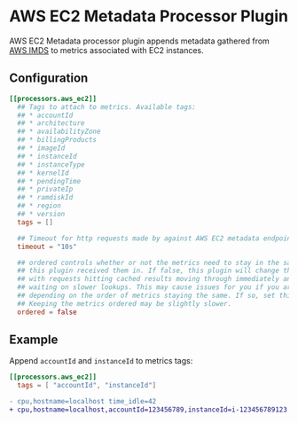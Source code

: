 # AWS EC2 Metadata Processor Plugin

AWS EC2 Metadata processor plugin appends metadata gathered from [AWS IMDS][]
to metrics associated with EC2 instances.

[AWS IMDS]: https://docs.aws.amazon.com/AWSEC2/latest/UserGuide/ec2-instance-metadata.html

## Configuration

```toml
[[processors.aws_ec2]]
  ## Tags to attach to metrics. Available tags:
  ## * accountId
  ## * architecture
  ## * availabilityZone
  ## * billingProducts
  ## * imageId
  ## * instanceId
  ## * instanceType
  ## * kernelId
  ## * pendingTime
  ## * privateIp
  ## * ramdiskId
  ## * region
  ## * version
  tags = []

  ## Timeout for http requests made by against AWS EC2 metadata endpoint.
  timeout = "10s"

  ## ordered controls whether or not the metrics need to stay in the same order
  ## this plugin received them in. If false, this plugin will change the order
  ## with requests hitting cached results moving through immediately and not
  ## waiting on slower lookups. This may cause issues for you if you are
  ## depending on the order of metrics staying the same. If so, set this to true.
  ## Keeping the metrics ordered may be slightly slower.
  ordered = false
```

## Example

Append `accountId` and `instanceId` to metrics tags:

```toml
[[processors.aws_ec2]]
  tags = [ "accountId", "instanceId"]
```

```diff
- cpu,hostname=localhost time_idle=42
+ cpu,hostname=localhost,accountId=123456789,instanceId=i-123456789123 time_idle=42
```
